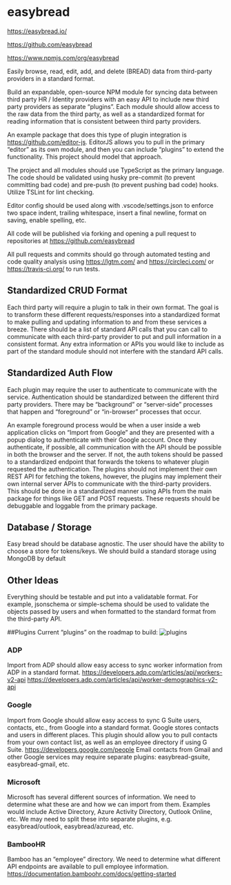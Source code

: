 # easybread

https://easybread.io/

https://github.com/easybread

https://www.npmjs.com/org/easybread

Easily browse, read, edit, add, and delete (BREAD) data from third-party providers in a standard format. 

Build an expandable, open-source NPM module for syncing data between third party HR / Identity providers with an easy API to include new third party providers as separate “plugins”. Each module should allow access to the raw data from the third party, as well as a standardized format for reading information that is consistent between third party providers.

An example package that does this type of plugin integration is https://github.com/editor-js. EditorJS allows you to pull in the primary “editor” as its own module, and then you can include “plugins” to extend the functionality. This project should model that approach.

The project and all modules should use TypeScript as the primary language. The code should be validated using husky pre-commit (to prevent committing bad code) and pre-push (to prevent pushing bad code) hooks. Utilize TSLint for lint checking.

Editor config should be used along with .vscode/settings.json to enforce two space indent, trailing whitespace, insert a final newline, format on saving, enable spelling, etc.

All code will be published via forking and opening a pull request to repositories at https://github.com/easybread

All pull requests and commits should go through automated testing and code quality analysis using https://lgtm.com/ and https://circleci.com/ or https://travis-ci.org/ to run tests.

## Standardized CRUD Format

Each third party will require a plugin to talk in their own format. The goal is to transform these different requests/responses into a standardized format to make pulling and updating information to and from these services a breeze. There should be a list of standard API calls that you can call to communicate with each third-party provider to put and pull information in a consistent format. Any extra information or APIs you would like to include as part of the standard module should not interfere with the standard API calls. 

## Standardized Auth Flow
Each plugin may require the user to authenticate to communicate with the service. Authentication should be standardized between the different third party providers. There may be “background” or “server-side” processes that happen and “foreground” or “in-browser” processes that occur.

An example foreground process would be when a user inside a web application clicks on “Import from Google” and they are presented with a popup dialog to authenticate with their Google account. Once they authenticate, if possible, all communication with the API should be possible in both the browser and the server. If not, the auth tokens should be passed to a standardized endpoint that forwards the tokens to whatever plugin requested the authentication. The plugins should not implement their own REST API for fetching the tokens, however, the plugins may implement their own internal server APIs to communicate with the third-party providers. This should be done in a standardized manner using APIs from the main package for things like GET and POST requests. These requests should be debuggable and loggable from the primary package.

## Database / Storage
Easy bread should be database agnostic. The user should have the ability to choose a store for tokens/keys. We should build a standard storage using MongoDB by default

## Other Ideas
Everything should be testable and put into a validatable format. For example, jsonschema or simple-schema should be used to validate the objects passed by users and when formatted to the standard format from the third-party API. 

##Plugins
Current “plugins” on the roadmap to build:
![plugins](https://i.imgur.com/ANhtccQ.png)

### ADP
Import from ADP should allow easy access to sync worker information from ADP in a standard format. 
https://developers.adp.com/articles/api/workers-v2-api
https://developers.adp.com/articles/api/worker-demographics-v2-api

### Google
Import from Google should allow easy access to sync G Suite users, contacts, etc., from Google into a standard format. Google stores contacts and users in different places. This plugin should allow you to pull contacts from your own contact list, as well as an employee directory if using G Suite. 
https://developers.google.com/people
Email contacts from Gmail and other Google services may require separate plugins: easybread-gsuite, easybread-gmail, etc.

### Microsoft
Microsoft has several different sources of information. We need to determine what these are and how we can import from them. Examples would include Active Directory, Azure Activity Directory, Outlook Online, etc. We may need to split these into separate plugins, e.g. easybread/outlook, easybread/azuread, etc.

### BambooHR
Bamboo has an “employee” directory. We need to determine what different API endpoints are available to pull employee information. 
https://documentation.bamboohr.com/docs/getting-started


